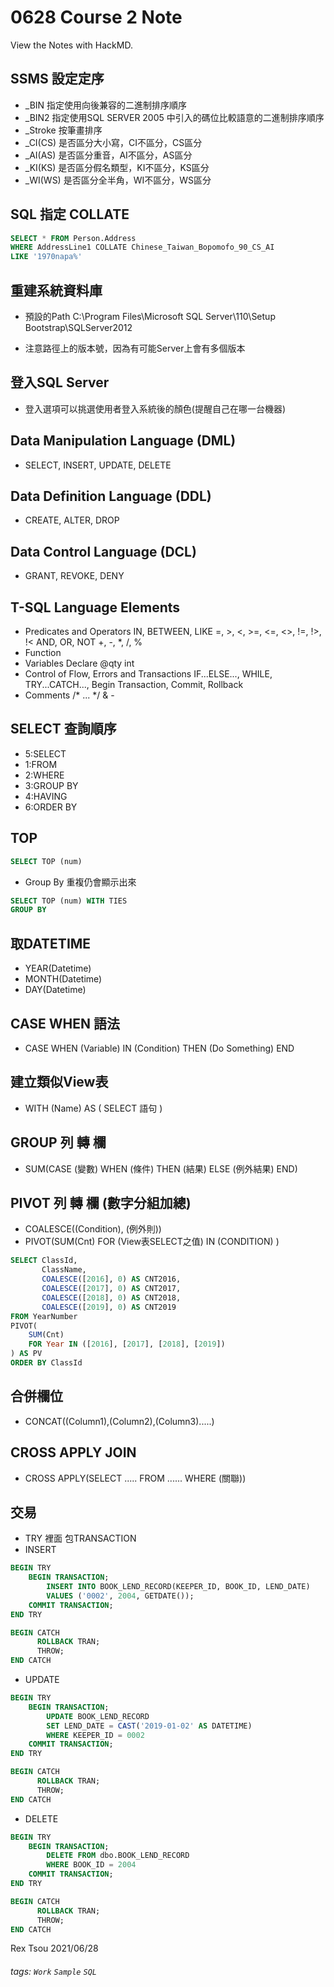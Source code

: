 # 0628 Course 2 Note

View the Notes with HackMD.

SSMS 設定定序
---

- _BIN 指定使用向後兼容的二進制排序順序
- _BIN2 指定使用SQL SERVER 2005 中引入的碼位比較語意的二進制排序順序
- _Stroke 按筆畫排序
- _CI(CS) 是否區分大小寫，CI不區分，CS區分
- _AI(AS) 是否區分重音，AI不區分，AS區分
- _KI(KS) 是否區分假名類型，KI不區分，KS區分
- _WI(WS) 是否區分全半角，WI不區分，WS區分

SQL 指定 COLLATE
---

```sql
SELECT * FROM Person.Address
WHERE AddressLine1 COLLATE Chinese_Taiwan_Bopomofo_90_CS_AI
LIKE '1970napa%'
```

重建系統資料庫
---

- 預設的Path
C:\Program Files\Microsoft SQL Server\110\Setup Bootstrap\SQLServer2012

- 注意路徑上的版本號，因為有可能Server上會有多個版本

登入SQL Server
---

- 登入選項可以挑選使用者登入系統後的顏色(提醒自己在哪一台機器)

Data Manipulation Language (DML)
---

- SELECT, INSERT, UPDATE, DELETE

Data Definition Language (DDL)
---

- CREATE, ALTER, DROP

Data Control Language (DCL)
---

- GRANT, REVOKE, DENY

T-SQL Language Elements
---

- Predicates and Operators
IN, BETWEEN, LIKE
=, >, <, >=, <=, <>, !=, !>, !<
AND, OR, NOT
+, -, *, /, %
- Function
- Variables
Declare @qty int
- Control of Flow, Errors and Transactions
IF...ELSE..., WHILE, TRY...CATCH..., Begin Transaction,
Commit, Rollback
- Comments
/* ... */ & - 

SELECT 查詢順序
---

- 5:SELECT
- 1:FROM
- 2:WHERE
- 3:GROUP BY
- 4:HAVING
- 6:ORDER BY

TOP
---
	
```sql
SELECT TOP (num) 
```

- Group By 重複仍會顯示出來

```sql
SELECT TOP (num) WITH TIES 
GROUP BY 
```

取DATETIME
---

- YEAR(Datetime)
- MONTH(Datetime)
- DAY(Datetime)

CASE WHEN 語法
---
- CASE WHEN (Variable) IN (Condition) THEN (Do Something) END

建立類似View表
---
- WITH (Name) AS ( SELECT 語句 )
	
GROUP 列 轉 欄
---
- SUM(CASE (變數) WHEN (條件) THEN (結果) ELSE (例外結果) END)

PIVOT 列 轉 欄 (數字分組加總)
---
- COALESCE((Condition), (例外則))
- PIVOT(SUM(Cnt) FOR (View表SELECT之值) IN (CONDITION) )

```sql
SELECT ClassId,
       ClassName,
       COALESCE([2016], 0) AS CNT2016,
	   COALESCE([2017], 0) AS CNT2017,
	   COALESCE([2018], 0) AS CNT2018,
	   COALESCE([2019], 0) AS CNT2019
FROM YearNumber
PIVOT(
    SUM(Cnt)
    FOR Year IN ([2016], [2017], [2018], [2019])
) AS PV
ORDER BY ClassId
```

合併欄位
---
- CONCAT((Column1),(Column2),(Column3).....)

CROSS APPLY JOIN
---
- CROSS APPLY(SELECT ..... FROM ...... WHERE (關聯))

交易
---
- TRY 裡面 包TRANSACTION
- INSERT

```sql
BEGIN TRY
	BEGIN TRANSACTION;
		INSERT INTO BOOK_LEND_RECORD(KEEPER_ID, BOOK_ID, LEND_DATE)
		VALUES ('0002', 2004, GETDATE());
	COMMIT TRANSACTION;
END TRY

BEGIN CATCH
      ROLLBACK TRAN;
      THROW;
END CATCH
```

- UPDATE

```sql
BEGIN TRY
	BEGIN TRANSACTION;
		UPDATE BOOK_LEND_RECORD
        SET LEND_DATE = CAST('2019-01-02' AS DATETIME)
        WHERE KEEPER_ID = 0002
	COMMIT TRANSACTION;
END TRY

BEGIN CATCH
      ROLLBACK TRAN;
      THROW;
END CATCH
```

- DELETE

```sql
BEGIN TRY
	BEGIN TRANSACTION;
		DELETE FROM dbo.BOOK_LEND_RECORD
        WHERE BOOK_ID = 2004
	COMMIT TRANSACTION;
END TRY

BEGIN CATCH
      ROLLBACK TRAN;
      THROW;
END CATCH
```



Rex Tsou 2021/06/28

###### tags: `Work` `Sample` `SQL`
